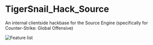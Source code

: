 # TigerSnail_Hack_Source
An internal clientside hackbase for the Source Engine (specifically for Counter-Strike: Global Offensive)

![Feature list](http://abload.de/img/tshs_featurescgpho.png)
